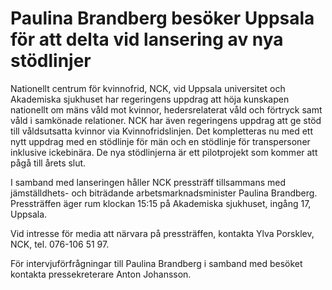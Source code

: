 # Paulina Brandberg besöker Uppsala för att delta vid lansering av nya stödlinjer

Nationellt centrum för kvinnofrid, NCK, vid Uppsala universitet och Akademiska sjukhuset har regeringens uppdrag att höja kunskapen nationellt om mäns våld mot kvinnor, hedersrelaterat våld och förtryck samt våld i samkönade relationer. NCK har även regeringens uppdrag att ge stöd till våldsutsatta kvinnor via Kvinnofridslinjen. Det kompletteras nu med ett nytt uppdrag med en stödlinje för män och en stödlinje för transpersoner inklusive ickebinära. De nya stödlinjerna är ett pilotprojekt som kommer att pågå till årets slut.

I samband med lanseringen håller NCK pressträff tillsammans med jämställdhets\- och biträdande arbetsmarknadsminister Paulina Brandberg. Pressträffen äger rum klockan 15:15 på Akademiska sjukhuset, ingång 17, Uppsala.

Vid intresse för media att närvara på pressträffen, kontakta Ylva Porsklev, NCK, tel. 076\-106 51 97\.

För intervjuförfrågningar till Paulina Brandberg i samband med besöket kontakta pressekreterare Anton Johansson.
